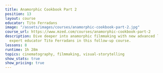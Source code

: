 ```yaml
---
title: Anamorphic Cookbook Part 2
position: 13
layout: course
educator: Tito Ferradans
image: "/assets/images/courses/anamorphic-cookbook-part-2.jpg"
course_url: https://www.mzed.com/courses/anamorphic-cookbook-part-2
description: Dive deeper into anamorphic filmmaking with new advanced lessons from
  expert educator Tito Ferradans in this follow-up course.
lessons: 8
runtime: 1h 28m
topics: cinematography, filmmaking, visual-storytelling
show_stats: true
show_pricing: true
---
```


